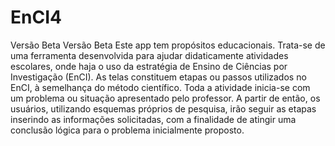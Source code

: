 # EnCI4
Versão Beta
Versão Beta Este app tem propósitos educacionais. Trata-se de uma ferramenta desenvolvida para ajudar didaticamente atividades escolares, onde haja o uso da estratégia de Ensino de Ciências por Investigação (EnCI). As telas constituem etapas ou passos utilizados no EnCI, à semelhança do método científico. Toda a atividade inicia-se com um problema ou situação apresentado pelo professor. A partir de então, os usuários, utilizando esquemas próprios de pesquisa, irão seguir as etapas inserindo as informações solicitadas, com a finalidade de atingir uma conclusão lógica para o problema inicialmente proposto.
